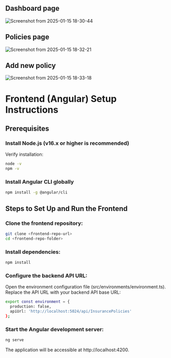 ## Dashboard page
![Screenshot from 2025-01-15 18-30-44](https://github.com/user-attachments/assets/e0f9b212-b1c2-45dc-9f55-49084fcc584b)
## Policies page
![Screenshot from 2025-01-15 18-32-21](https://github.com/user-attachments/assets/b2626761-e7d7-491f-8e07-21d72e7b1b8e)
## Add new policy
![Screenshot from 2025-01-15 18-33-18](https://github.com/user-attachments/assets/c99f65c7-ec90-479c-ba26-678a6ee9ac0f)

# Frontend (Angular) Setup Instructions
## Prerequisites
### Install Node.js (v16.x or higher is recommended)
Verify installation:
```bash
node -v
npm -v
```
### Install Angular CLI globally
```bash
npm install -g @angular/cli
```
## Steps to Set Up and Run the Frontend
### Clone the frontend repository:
```bash
git clone <frontend-repo-url>
cd <frontend-repo-folder>
```
### Install dependencies:
```bash
npm install
```
### Configure the backend API URL:
Open the environment configuration file (src/environments/environment.ts).
Replace the API URL with your backend API base URL:
```bash
export const environment = {
  production: false,
  apiUrl: 'http://localhost:5024/api/InsurancePolicies'
};
```
### Start the Angular development server:
```bash
ng serve
```
The application will be accessible at http://localhost:4200.

